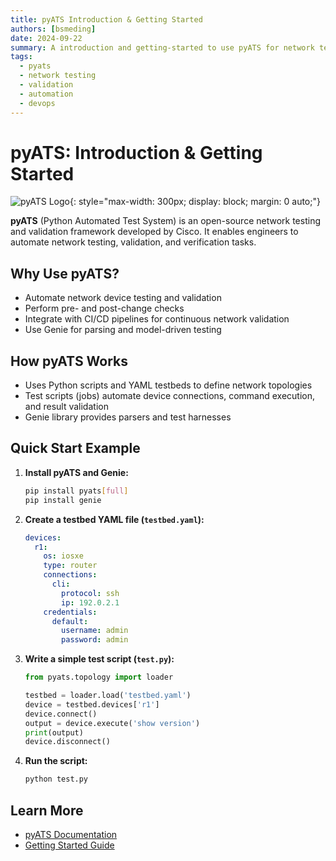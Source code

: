```yaml
---
title: pyATS Introduction & Getting Started
authors: [bsmeding]
date: 2024-09-22
summary: A introduction and getting-started to use pyATS for network testing
tags:
  - pyats
  - network testing
  - validation
  - automation
  - devops
---
```


# pyATS: Introduction & Getting Started

![pyATS Logo](https://developer.cisco.com/pyats/assets/images/pyats-logo.png){: style="max-width: 300px; display: block; margin: 0 auto;"}

**pyATS** (Python Automated Test System) is an open-source network testing and validation framework developed by Cisco. It enables engineers to automate network testing, validation, and verification tasks.
<!-- more -->

## Why Use pyATS?
- Automate network device testing and validation
- Perform pre- and post-change checks
- Integrate with CI/CD pipelines for continuous network validation
- Use Genie for parsing and model-driven testing

## How pyATS Works
- Uses Python scripts and YAML testbeds to define network topologies
- Test scripts (jobs) automate device connections, command execution, and result validation
- Genie library provides parsers and test harnesses

## Quick Start Example
1. **Install pyATS and Genie:**
   ```bash
   pip install pyats[full]
   pip install genie
   ```
2. **Create a testbed YAML file (`testbed.yaml`):**
   ```yaml
   devices:
     r1:
       os: iosxe
       type: router
       connections:
         cli:
           protocol: ssh
           ip: 192.0.2.1
       credentials:
         default:
           username: admin
           password: admin
   ```
3. **Write a simple test script (`test.py`):**
   ```python
   from pyats.topology import loader

   testbed = loader.load('testbed.yaml')
   device = testbed.devices['r1']
   device.connect()
   output = device.execute('show version')
   print(output)
   device.disconnect()
   ```
4. **Run the script:**
   ```bash
   python test.py
   ```

## Learn More
- [pyATS Documentation](https://developer.cisco.com/docs/pyats/)
- [Getting Started Guide](https://developer.cisco.com/docs/pyats/#!getting-started/overview) 